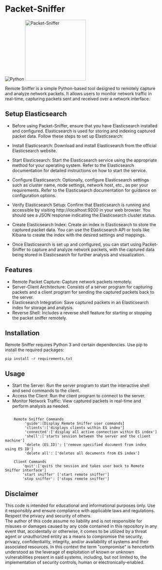 # Packet-Sniffer

<img src="https://img.shields.io/badge/Python-FFD43B?style=for-the-badge&logo=python&logoColor=blue" alt="Python">
<img src="https://img.shields.io/badge/Elastic_Search-005571?style=for-the-badge&logo=elasticsearch&logoColor=white" alt="Packet-Sniffer" width="200">

Remote Sniffer is a simple Python-based tool designed to remotely capture and analyze network packets. It allows users to monitor network traffic in real-time, capturing packets sent and received over a network interface.


## Setup Elasticsearch
* Before using Packet-Sniffer, ensure that you have Elasticsearch installed and configured. Elasticsearch is used for storing and indexing captured packet data. Follow these steps to set up Elasticsearch:

* Install Elasticsearch: Download and install Elasticsearch from the official Elasticsearch website.

* Start Elasticsearch: Start the Elasticsearch service using the appropriate method for your operating system. Refer to the Elasticsearch documentation for detailed instructions on how to start the service.

* Configure Elasticsearch: Optionally, configure Elasticsearch settings such as cluster name, node settings, network host, etc., as per your requirements. Refer to the Elasticsearch documentation for guidance on configuration options.

* Verify Elasticsearch Setup: Confirm that Elasticsearch is running and accessible by visiting http://localhost:9200 in your web browser. You should see a JSON response indicating the Elasticsearch cluster status.

* Create Elasticsearch Index: Create an index in Elasticsearch to store the captured packet data. You can use the Elasticsearch API or tools like Kibana to create the index with the desired settings and mappings.

* Once Elasticsearch is set up and configured, you can start using Packet-Sniffer to capture and analyze network packets, with the captured data being stored in Elasticsearch for further analysis and visualization.


## Features

* Remote Packet Capture: Capture network packets remotely.
* Server-Client Architecture: Consists of a server program for capturing packets and a client program for sending the captured packets back to the server.
* Elasticsearch Integration: Save captured packets in an Elasticsearch index for storage and analysis.
* Reverse Shell: Includes a reverse shell feature for starting or stopping the packet sniffer remotely.


## Installation

Remote Sniffer requires Python 3 and certain dependencies. Use pip to install the required packages:

`pip install -r requirements.txt`



## Usage 

* Start the Server: Run the server program to start the interactive shell and send commands to the client.
* Access the Client: Run the client program to connect to the server.
* Monitor Network Traffic: View captured packets in real-time and perform analysis as needed.


```

    Remote Sniffer Commands
         'guide':[Display Remote Sniffer user commands]
         'clients':['displays clients within ES index']
         'connected':['display all active connection within ES index']
         'shell':['starts session between the server and the client machine']
         'delete (ES ID)': ['remove specified document from index using ES ID']
         'delete all': ['deletes all documents from ES index']

    Client Commands                                                
        'quit':['quits the session and takes user back to Remote Sniffer interface']           
        'start sniffer' ['start remote sniffer']
        'stop sniffer': ['stops remote sniffer']  

```



## Disclaimer

This code is intended for educational and informational purposes only. Use it responsibly and ensure compliance with applicable laws and regulations. Respect the privacy and security of others.  
The author of this code assume no liability and is not responsible for misuses or damages caused by any code contained in this repository in any event that, accidentally or otherwise, it comes to be utilized by a threat agent or unauthorized entity as a means to compromise the security, privacy, confidentiality, integrity, and/or availability of systems and their associated resources. In this context the term "compromise" is henceforth understood as the leverage of exploitation of known or unknown vulnerabilities present in said systems, including, but not limited to, the implementation of security controls, human or electronically-enabled.


